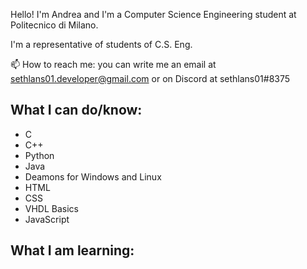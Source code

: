 Hello!
I'm Andrea and I'm a Computer Science Engineering student at Politecnico di Milano.

I'm a representative of students of C.S. Eng.

📫 How to reach me: you can write me an email at sethlans01.developer@gmail.com or on Discord at sethlans01#8375
 
 
 ## What I can do/know:
 * C
 * C++
 * Python
 * Java
 * Deamons for Windows and Linux
 * HTML
 * CSS
 * VHDL Basics
 * JavaScript

 ## What I am learning:

